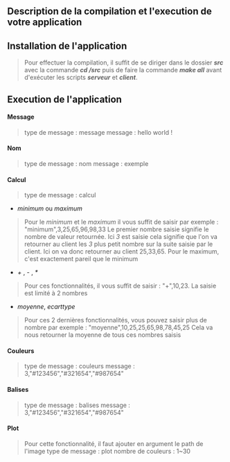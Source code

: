## Description de la compilation et l'execution de votre application
## Installation de l'application
> Pour effectuer la compilation, il suffit de se diriger dans le dossier **_src_** avec la commande **_cd /src_** puis de faire la commande **_make all_** avant d'exécuter les scripts **_serveur_** et **_client_**.

## Execution de l'application
#### Message
> type de message : message
message : hello world !
#### Nom
> type de message : nom
message : exemple
#### Calcul
> type de message : calcul
 - _minimum_ ou _maximum_
 > Pour le _minimum_ et le _maximum_ il vous suffit de saisir par exemple : "minimum",3,25,65,96,98,33
 Le premier nombre saisie signifie le nombre de valeur retournée. Ici _3_ est saisie cela signifie que l'on va retourner au client les _3_ plus petit nombre sur la suite saisie par le client. Ici on va donc retourner au client 25,33,65.
Pour le maximum, c'est exactement pareil que le minimum
 - _+_ , _-_ , _*_ 
> Pour ces fonctionnalités,  il vous suffit de saisir : "+",10,23. La saisie est limité à 2 nombres
- _moyenne_, _ecarttype_
> Pour ces 2 dernières fonctionnalités, vous pouvez saisir plus de nombre par exemple : "moyenne",10,25,25,65,98,78,45,25
Cela va nous retourner la moyenne de tous ces nombres saisis
#### Couleurs
> type de message : couleurs
message : 3,"#123456","#321654","#987654"
#### Balises
> type de message : balises
message : 3,"#123456","#321654","#987654"
#### Plot
>Pour cette fonctionnalité, il faut ajouter en argument le path de l'image
type de message : plot
nombre de couleurs : 1~30